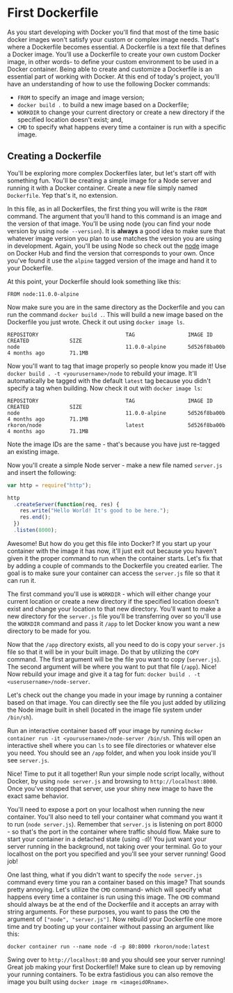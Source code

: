 # First Dockerfile

As you start developing with Docker you'll find that most of the time basic
docker images won't satisfy your custom or complex image needs. That's where a
Dockerfile becomes essential. A Dockerfile is a text file that defines a Docker
image. You’ll use a Dockerfile to create your own custom Docker image, in other
words- to define your custom environment to be used in a Docker container. Being
able to create and customize a Dockerfile is an essential part of working with
Docker. At this end of today's project, you'll have an understanding of how to
use the following Docker commands:

* `FROM` to specify an image and image version;
* `docker build .` to build a new image based on a Dockerfile;
* `WORKDIR` to change your current directory or create a new directory if the
  specified location doesn't exist; and,
* `CMD` to specify what happens every time a container is run with a specific
  image.

## Creating a Dockerfile

You'll be exploring more complex Dockerfiles later, but let's start off with
something fun. You'll be creating a simple image for a Node server and running
it with a Docker container. Create a new file simply named `Dockerfile`. Yep
that's it, no extension.

In this file, as in all Dockerfiles, the first thing you will write is the
`FROM` command. The argument that you'll hand to this command is an image and
the version of that image. You'll be using node (you can find your node version
by using `node --version`). It is **always** a good idea to make sure that
whatever image version you plan to use matches the version you are using in
development. Again, you'll be using Node so check out the [node][dh-node] image
on Docker Hub and find the version that corresponds to your own. Once you've
found it use the `alpine` tagged version of the image and hand it to your
Dockerfile.

At this point, your Dockerfile should look something like this:

```docker
FROM node:11.0.0-alpine
```

Now make sure you are in the same directory as the Dockerfile and you can run
the command `docker build .`. This will build a new image based on the
Dockerfile you just wrote. Check it out using `docker image ls`.

```ssh
REPOSITORY                            TAG                 IMAGE ID            CREATED             SIZE
node                                  11.0.0-alpine       5d526f8ba00b        4 months ago        71.1MB
```

Now you'll want to tag that image properly so people know you made it! Use
`docker build . -t <yourusername>/node` to rebuild your image. It'll
automatically be tagged with the default `latest` tag because you didn't specify
a tag when building. Now check it out with `docker image ls`:

```ssh
REPOSITORY                            TAG                 IMAGE ID            CREATED             SIZE
node                                  11.0.0-alpine       5d526f8ba00b        4 months ago        71.1MB
rkoron/node                           latest              5d526f8ba00b        4 months ago        71.1MB
```

Note the image IDs are the same - that's because you have just re-tagged an
existing image.

Now you'll create a simple Node server - make a new file named `server.js` and
insert the following:

```js
var http = require("http");

http
  .createServer(function(req, res) {
    res.write("Hello World! It's good to be here.");
    res.end();
  })
  .listen(8000);
```

Awesome! But how do you get this file into Docker? If you start up your
container with the image it has now, it'll just exit out because you haven't
given it the proper command to run when the container starts. Let's fix that by
adding a couple of commands to the Dockerfile you created earlier. The goal is
to make sure your container can access the `server.js` file so that it can run
it.

The first command you'll use is `WORKDIR` - which will either change your
current location or create a new directory if the specified location doesn't
exist and change your location to that new directory. You'll want to make a new
directory for the `server.js` file you'll be transferring over so you'll use the
`WORKDIR` command and pass it `/app` to let Docker know you want a new directory
to be made for you.

Now that the `/app` directory exists, all you need to do is copy your
`server.js` file so that it will be in your built image. Do that by utilizing
the `COPY` command. The first argument will be the file you want to copy
(`server.js`). The second argument will be where you want to put that file
(`/app`). Nice! Now rebuild your image and give it a tag for fun: `docker build
. -t <userusername>/node-server`.

Let's check out the change you made in your image by running a container based
on that image. You can directly see the file you just added by utilizing the
Node image built in shell (located in the image file system under `/bin/sh`).

Run an interactive container based off your image by running `docker container
run -it <yourusername>/node-server /bin/sh`. This will open an interactive shell
where you can `ls` to see file directories or whatever else you need. You should
see an `/app` folder, and when you look inside you'll see `server.js`.

Nice! Time to put it all together! Run your simple node script locally, without
Docker, by using `node server.js` and browsing to `http://localhost:8000`. Once
you've stopped that server, use your shiny new image to have the exact same
behavior.

You'll need to expose a port on your localhost when running the new container.
You'll also need to tell your container what command you want it to run (`node
server.js`). Remember that `server.js` is listening on port 8000 - so that's the
port in the container where traffic should flow. Make sure to start your
container in a detached state (using `-d`)! You just want your server running in
the background, not taking over your terminal. Go to your localhost on the port
you specified and you'll see your server running! Good job!

One last thing, what if you didn't want to specify the `node server.js` command
every time you ran a container based on this image? That sounds pretty annoying.
Let's utilize the `CMD` command- which will specify what happens every time a
container is run using this image. The `CMD` command should always be at the end
of the Dockerfile and it accepts an array with string arguments. For these
purposes, you want to pass the `CMD` the argument of `["node", "server.js"]`.
Now rebuild your Dockerfile one more time and try booting up your container
without passing an argument like this:

```ssh
docker container run --name node -d -p 80:8000 rkoron/node:latest
```

Swing over to `http://localhost:80` and you should see your server running!
Great job making your first Dockerfile!! Make sure to clean up by removing your
running containers. To be extra fastidious you can also remove the image you
built using `docker image rm <imageidORname>`.

[dh-node]: https://hub.docker.com/_/node/
